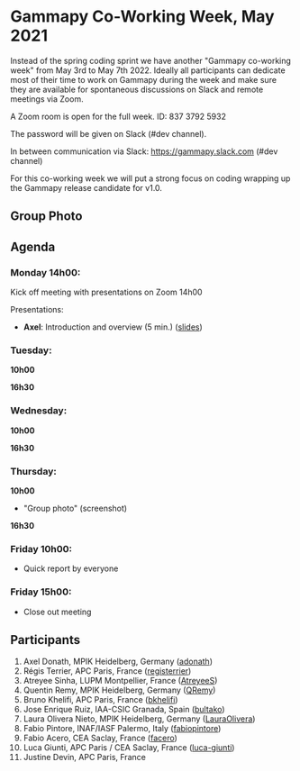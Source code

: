 # Gammapy Co-Working Week, May 2021

Instead of the spring coding sprint we have another "Gammapy co-working week" from May 3rd to May 7th 2022.
Ideally all participants can dedicate most of their time to work on Gammapy during the week and make sure
they are available for spontaneous discussions on Slack and remote meetings via Zoom.

A Zoom room is open for the full week. ID: 837 3792 5932

The password will be given on Slack (#dev channel).

In between communication via Slack: https://gammapy.slack.com (#dev channel)

For this co-working week we will put a strong focus on coding wrapping up the Gammapy release candidate for v1.0.

## Group Photo


## Agenda

### Monday 14h00:
Kick off meeting with presentations on Zoom 14h00

Presentations:
- **Axel**: Introduction and overview (5 min.) ([slides](slides/gp-co-working-week-nov-2020.pdf))

### Tuesday:

**10h00**

**16h30**

### Wednesday:
**10h00**

**16h30**

### Thursday:
**10h00**
- "Group photo" (screenshot)

**16h30**



### Friday 10h00:
- Quick report by everyone

### Friday 15h00:
- Close out meeting
    
## Participants
1. Axel Donath, MPIK Heidelberg, Germany ([adonath](https://github.com/adonath))
2. Régis Terrier, APC Paris, France ([registerrier](https://github.com/registerrier))
3. Atreyee Sinha, LUPM Montpellier, France ([AtreyeeS](https://github.com/AtreyeeS))
4. Quentin Remy, MPIK Heidelberg, Germany ([QRemy](https://github.com/QRemy))
5. Bruno Khelifi, APC Paris, France ([bkhelifi](https://github.com/bkhelifi))
6. Jose Enrique Ruiz, IAA-CSIC Granada, Spain ([bultako](https://github.com/bultako))
7. Laura Olivera Nieto, MPIK Heidelberg, Germany ([LauraOlivera](https://github.com/LauraOlivera))
8. Fabio Pintore, INAF/IASF Palermo, Italy ([fabiopintore](https://github.com/fabiopintore))
9. Fabio Acero, CEA Saclay, France ([facero](https://github.com/facero))
10. Luca Giunti, APC Paris / CEA Saclay, France ([luca-giunti](https://github.com/luca-giunti))
11. Justine Devin, APC Paris, France
